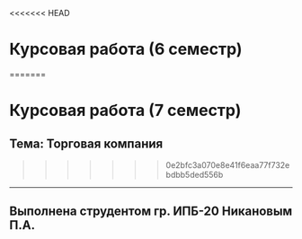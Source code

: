 <<<<<<< HEAD
# Курсовая работа (6 семестр)
=======
# Курсовая работа (7 семестр)

## Тема: Торговая компания

>>>>>>> 0e2bfc3a070e8e41f6eaa77f732ebdbb5ded556b
---

Выполнена струдентом гр. ИПБ-20
Никановым П.А.
---

